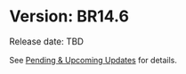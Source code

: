 # Version: BR14.6
<p style="font-size: 1.1em">Release date: TBD</p>

See [Pending & Upcoming Updates](../pending.md) for details.

